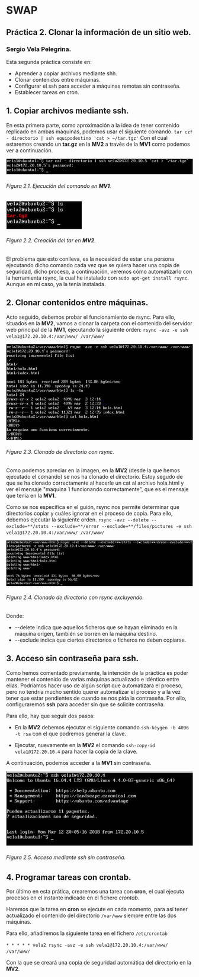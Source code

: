# SWAP
## Práctica 2. Clonar la información de un sitio web.
### Sergio Vela Pelegrina.
Esta segunda práctica consiste en:
+ Aprender a copiar archivos mediante shh. 
+ Clonar contenidos entre máquinas.
+ Configurar el ssh para acceder a máquinas remotas sin contraseña. 
+ Establecer tareas en cron.

## 1. Copiar archivos mediante ssh.

En esta primera parte, como aproximación a la idea de tener contenido replicado en ambas máquinas, podemos usar el siguiente comando. `tar czf - directorio | ssh equipodestino 'cat > ~/tar.tgz'`
Con el cual estaremos creando un **tar.gz** en la **MV2** a través de la **MV1** como podemos ver a continuación.

![tar](https://github.com/sergiovp/SWAP/blob/master/Pr%C3%A1cticas/Pr%C3%A1ctica%202/tar.png)
###### Figura 2.1. Ejecución del comando en **MV1**.

![tar2](https://github.com/sergiovp/SWAP/blob/master/Pr%C3%A1cticas/Pr%C3%A1ctica%202/tar2.png)
###### Figura 2.2. Creación del tar en **MV2**.

El problema que esto conlleva, es la necesidad de estar una persona ejecutando dicho comando cada vez que se quiera hacer una copia de seguridad, dicho proceso, a continuación, veremos cómo automatizarlo con la herramienta rsync, la cual he instalado con `sudo apt-get install rsync`. Aunque en mi caso, ya la tenía instalada.

## 2. Clonar contenidos entre máquinas.

Acto seguido, debemos probar el funcionamiento de rsync. Para ello, situados en la **MV2**, vamos a clonar la carpeta con el contenido del servidor web principal de la **MV1**, ejecutando la siguiente orden:
`rsync -avz -e ssh vela1@172.20.10.4:/var/www/ /var/www/`

![rsync](https://github.com/sergiovp/SWAP/blob/master/Pr%C3%A1cticas/Pr%C3%A1ctica%202/rsync_clonar.png)
###### Figura 2.3. Clonado de directorio con rsync.

Como podemos apreciar en la imagen, en la **MV2** (desde la que hemos ejecutado el comando) se nos ha clonado el directorio. Estoy segudo de que se ha clonado correctamente al hacerle un cat al archivo hola.html y ver el mensaje "maquina 1 funcionando correctamente", que es el mensaje que tenia en la **MV1**.

Como se nos especifica en el guión, rsync nos permite determinar que directorios copiar y cuáles ignorar en el proceso de copia.
Para ello, debemos ejecutar la siguiente orden.
`rsync -avz --delete --exclude=**/stats --exclude=**/error --exclude=**/files/pictures -e ssh vela1@172.20.10.4:/var/www/ /var/www/`

![rsync](https://github.com/sergiovp/SWAP/blob/master/Pr%C3%A1cticas/Pr%C3%A1ctica%202/rsync_clonar_excluyendo.png)
###### Figura 2.4. Clonado de directorio con rsync excluyendo.

Donde:
+ --delete indica que aquellos ficheros que se hayan eliminado en la máquina origen, también se borren en la máquina destino.
+ --exclude indica que ciertos directorios o ficheros no deben copiarse.

## 3. Acceso sin contraseña para ssh.

Como hemos comentado previamente, la intención de la práctica es poder mantener el contenido de varias máquinas actualizado e idéntico entre ellas. 
Podríamos hacer uso de algún script que automatizara el proceso, pero no tendría mucho sentido querer automatizar el proceso y a la vez tener que estar pendientes de cuando se nos pida la contraseña. Por ello, configuraremos **ssh** para acceder sin que se solicite contraseña.

Para ello, hay que seguir dos pasos:

+ En la **MV2** debemos ejecutar el siguiente comando `ssh-keygen -b 4096 -t rsa` con el que podremos generar la clave.

+ Ejecutar, nuevamente en la **MV2** el comando `ssh-copy-id vela1@172.20.10.4` para hacer la copia de la clave.

A continuación, podemos acceder a la **MV1** sin contraseña.

![ssh](https://github.com/sergiovp/SWAP/blob/master/Pr%C3%A1cticas/Pr%C3%A1ctica%202/acceso_ssh_sin_contrase%C3%B1a.png)
###### Figura 2.5. Acceso mediante ssh sin contraseña.

## 4. Programar tareas con crontab.

Por último en esta prática, crearemos una tarea con **cron**, el cual ejecuta procesos en el instante indicado en el fichero *crontab*.

Haremos que la tarea en **cron** se ejecute en cada momento, para así tener actualizado el contenido del directorio `/var/www` siempre entre las dos máquinas.

Para ello, añadiremos la siguiente tarea en el fichero `/etc/crontab`

`* * * * * vela2 rsync -avz -e ssh vela1@172.20.10.4:/var/www/ /var/www/`

Con la que se creará una copia de seguridad automática del directorio en la **MV2**.





